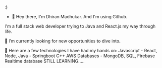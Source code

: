 :)
- 👋 Hey there, I'm Dhiran Madhukar.
And I'm using Github.

I'm a full stack web developer trying to Java and React.js my way through life.

🔭 I’m currently looking for new opportunities to dive into.

🎯 Here are a few technologies I have had my hands on:
Javascript - React, Node, 
Java - Springboot
C++
AWS
Databases - MongoDB, SQL, Firebase Realtime database
STILL LEARNING..... 
<!---
DHIRAN123/DHIRAN123 is a ✨ special ✨ repository because its `README.md` (this file) appears on your GitHub profile.
You can click the Preview link to take a look at your changes.
--->
